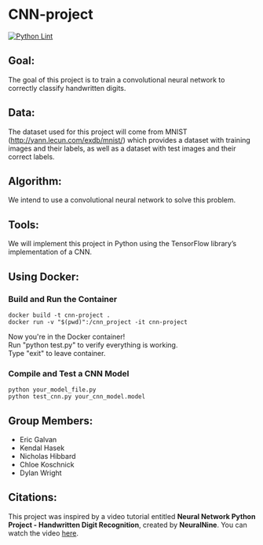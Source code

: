# CNN-project
[![Python Lint](https://github.com/nickhib/CNN-project/actions/workflows/py_lint_check.yml/badge.svg?branch=main)](https://github.com/nickhib/CNN-project/actions/workflows/py_lint_check.yml) <br>

## Goal:
The goal of this project is to train a convolutional neural network to correctly classify handwritten digits.

## Data:
The dataset used for this project will come from MNIST (http://yann.lecun.com/exdb/mnist/) which provides a dataset with training images and their labels, as well as a dataset with test images and their correct labels.

## Algorithm:
We intend to use a convolutional neural network to solve this problem. 

## Tools:
We will implement this project in Python using the TensorFlow library’s implementation of a CNN. 

## Using Docker:
### Build and Run the Container
```
docker build -t cnn-project .
docker run -v "$(pwd)":/cnn_project -it cnn-project
```

Now you're in the Docker container!<br>
Run "python test.py" to verify everything is working.<br>
Type "exit" to leave container.

### Compile and Test a CNN Model
```
python your_model_file.py
python test_cnn.py your_cnn_model.model
```

## Group Members:
- Eric Galvan
- Kendal Hasek
- Nicholas Hibbard
- Chloe Koschnick
- Dylan Wright

## Citations:
This project was inspired by a video tutorial entitled **Neural Network Python Project - Handwritten Digit Recognition**, created by **NeuralNine**. You can watch the video [here](https://www.youtube.com/watch?v=bte8Er0QhDg).
